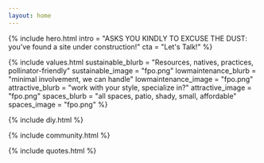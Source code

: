 ```yaml
---
layout: home
---
```


{% include hero.html 
	intro = "ASKS YOU KINDLY TO EXCUSE THE DUST: you've found a site under construction!"
   	cta   = "Let's Talk!"
%}


{% include values.html 
	sustainable_blurb = "Resources, natives, practices, pollinator-friendly"
	sustainable_image = "fpo.png"
	lowmaintenance_blurb = "minimal involvement, we can handle"
	lowmaintenance_image = "fpo.png"
	attractive_blurb = "work with your style, specialize in?"
	attractive_image = "fpo.png"
	spaces_blurb = "all spaces, patio, shady, small, affordable"
	spaces_image = "fpo.png"
%}


{% include diy.html %}


{% include community.html %}


{% include quotes.html %}

<div class='sk-ww-google-reviews' data-embed-id='25610200'></div><script src='https://widgets.sociablekit.com/google-reviews/widget.js' defer></script>